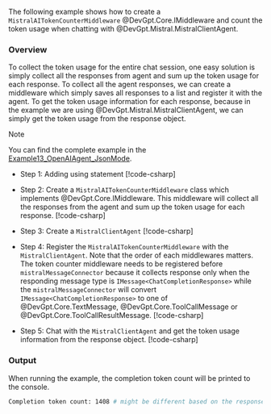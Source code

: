 The following example shows how to create a `MistralAITokenCounterMiddleware` @DevGpt.Core.IMiddleware and count the token usage when chatting with @DevGpt.Mistral.MistralClientAgent.

### Overview
To collect the token usage for the entire chat session, one easy solution is simply collect all the responses from agent and sum up the token usage for each response. To collect all the agent responses, we can create a middleware which simply saves all responses to a list and register it with the agent. To get the token usage information for each response, because in the example we are using @DevGpt.Mistral.MistralClientAgent, we can simply get the token usage from the response object.

> [!NOTE]
> You can find the complete example in the [Example13_OpenAIAgent_JsonMode](https://github.com/khulnasoft/devgpt/tree/main/dotnet/sample/DevGpt.BasicSamples/Example14_MistralClientAgent_TokenCount.cs).

- Step 1: Adding using statement
[!code-csharp[](../../sample/DevGpt.BasicSamples/Example14_MistralClientAgent_TokenCount.cs?name=using_statements)]

- Step 2: Create a `MistralAITokenCounterMiddleware` class which implements @DevGpt.Core.IMiddleware. This middleware will collect all the responses from the agent and sum up the token usage for each response.
[!code-csharp[](../../sample/DevGpt.BasicSamples/Example14_MistralClientAgent_TokenCount.cs?name=token_counter_middleware)]

- Step 3: Create a `MistralClientAgent`
[!code-csharp[](../../sample/DevGpt.BasicSamples/Example14_MistralClientAgent_TokenCount.cs?name=create_mistral_client_agent)]

- Step 4: Register the `MistralAITokenCounterMiddleware` with the `MistralClientAgent`. Note that the order of each middlewares matters. The token counter middleware needs to be registered before `mistralMessageConnector` because it collects response only when the responding message type is `IMessage<ChatCompletionResponse>` while the `mistralMessageConnector` will convert `IMessage<ChatCompletionResponse>` to one of @DevGpt.Core.TextMessage, @DevGpt.Core.ToolCallMessage or @DevGpt.Core.ToolCallResultMessage.
[!code-csharp[](../../sample/DevGpt.BasicSamples/Example14_MistralClientAgent_TokenCount.cs?name=register_middleware)]

- Step 5: Chat with the `MistralClientAgent` and get the token usage information from the response object.
[!code-csharp[](../../sample/DevGpt.BasicSamples/Example14_MistralClientAgent_TokenCount.cs?name=chat_with_agent)]

### Output
When running the example, the completion token count will be printed to the console.
```bash
Completion token count: 1408 # might be different based on the response
```